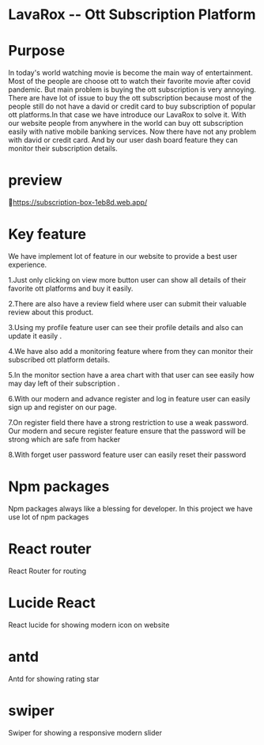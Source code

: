 # LavaRox -- Ott Subscription Platform

# Purpose 

In today's world watching movie is become the main way of entertainment. Most of the people are choose ott to watch their favorite movie after covid pandemic. But main problem is buying the ott subscription is very annoying. There are have lot of issue to buy the ott subscription because most of the people still do not have a david or credit card to buy subscription of popular ott platforms.In that case we have introduce our LavaRox to solve it. With our website people from anywhere in the world can buy ott subscription easily with native mobile banking services. Now there have not any problem with david or credit card. And by our user dash board feature they can monitor their subscription details. 


# preview 
👀https://subscription-box-1eb8d.web.app/

# Key feature 

We have implement lot of feature in our website to provide a best user experience.

1.Just only clicking on view more button user can show all details of their favorite ott platforms and buy it easily.

2.There are also have a review field where user can submit their valuable review about this product.

3.Using my profile feature user can see their profile details and also can update it easily .

4.We have also add a monitoring feature where from they can monitor their subscribed ott platform details.

5.In the monitor section have a area chart with that user can see easily how may day left of their subscription . 

6.With our modern and advance register and log in feature user can easily sign up and register on our page.

7.On register field there have a strong restriction to use a weak password. Our modern and secure register feature ensure that the password will be strong which are safe from hacker

8.With forget user password feature user can easily reset their password






# Npm packages

Npm packages always like a blessing for developer. In this project we have use lot of npm packages 

# React router 

React Router for routing

# Lucide React

React lucide for showing modern icon on website

# antd 

Antd for showing rating star

# swiper 

Swiper for showing a responsive modern slider






